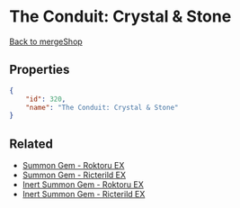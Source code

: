 # The Conduit: Crystal & Stone

<no description available>

[Back to mergeShop](../merge-shops.md)

## Properties

```json
{
    "id": 320,
    "name": "The Conduit: Crystal & Stone"
}
```

## Related

- [Summon Gem - Roktoru EX](../items/19593-summon-gem-roktoru-ex.md)
- [Summon Gem - Ricterild EX](../items/19594-summon-gem-ricterild-ex.md)
- [Inert Summon Gem - Roktoru EX](../items/19597-inert-summon-gem-roktoru-ex.md)
- [Inert Summon Gem - Ricterild EX](../items/19598-inert-summon-gem-ricterild-ex.md)

